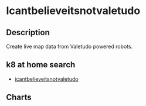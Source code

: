# Icantbelieveitsnotvaletudo

## Description

Create live map data from Valetudo powered robots.

## k8 at home search

- [icantbelieveitsnotvaletudo](https://nanne.dev/k8s-at-home-search/#/icantbelieveitsnotvaletudo)

## Charts


